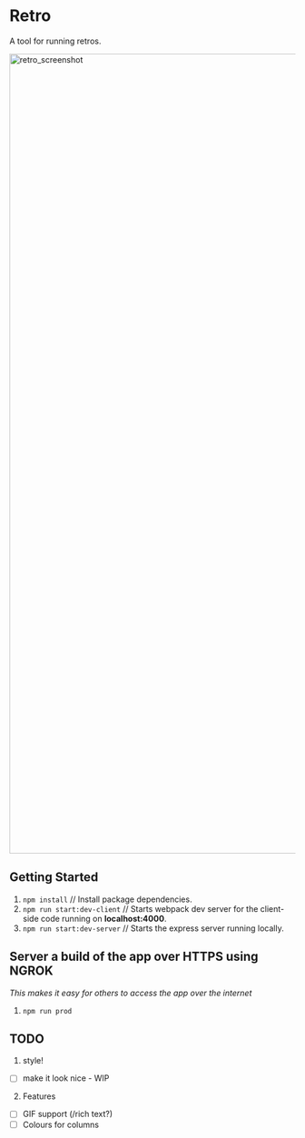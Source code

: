 # Retro

A tool for running retros.

<img width="1409" alt="retro_screenshot" src="https://user-images.githubusercontent.com/3317231/72572068-4994b400-3876-11ea-8d35-44f5789f574b.png">

## Getting Started

1. `npm install` // Install package dependencies.
1. `npm run start:dev-client` // Starts webpack dev server for the client-side code running on **localhost:4000**.
1. `npm run start:dev-server` // Starts the express server running locally.

## Server a build of the app over HTTPS using NGROK
_This makes it easy for others to access the app over the internet_
1. `npm run prod`

## TODO

1. style!
* [ ] make it look nice - WIP

2. Features
* [ ] GIF support (/rich text?)
* [ ] Colours for columns
